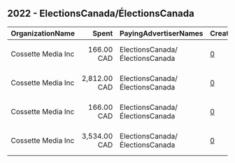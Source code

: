 ## 2022 - ElectionsCanada/ÉlectionsCanada 
|OrganizationName|Spent|PayingAdvertiserNames|CreativeUrls|Impressions|Genders|AgeBrackets|CountryCodes|BillingAddresses|CandidateBallotInformation|
|:---|---:|:---|:---|---:|:---|:---|:---|:---|:---|
|Cossette Media Inc|166.00 CAD|ElectionsCanada/ÉlectionsCanada|[0](https://www.snap.com/political-ads/asset/c2f1445c499a7268f5c546501a26af8733873898907cdb5be05bb3061519154a?mediaType=mp4)|30,489||18-24|canada|"P.O. Box. 11613, Succ. Centre-ville,Montreal,H3C5V9,CA"||
|Cossette Media Inc|2,812.00 CAD|ElectionsCanada/ÉlectionsCanada|[0](https://www.snap.com/political-ads/asset/61ff36caeff85c44293d3c2495ee2bc13e56c412ed28ac8900940c33104b8067?mediaType=mp4)|514,572||18-24|canada|"P.O. Box. 11613, Succ. Centre-ville,Montreal,H3C5V9,CA"||
|Cossette Media Inc|166.00 CAD|ElectionsCanada/ÉlectionsCanada|[0](https://www.snap.com/political-ads/asset/9c0e8b73b2aca43b8dcac1584e7cfcaa633eb97a1cda18d823ee6414bda6fbc8?mediaType=mp4)|32,277||18-24|canada|"P.O. Box. 11613, Succ. Centre-ville,Montreal,H3C5V9,CA"||
|Cossette Media Inc|3,534.00 CAD|ElectionsCanada/ÉlectionsCanada|[0](https://www.snap.com/political-ads/asset/040ab60bdb5cae38cee0ec7982eee40157e7c0cc5eaaf507b785d208a2d208ad?mediaType=mp4)|632,872||18-24|canada|"P.O. Box. 11613, Succ. Centre-ville,Montreal,H3C5V9,CA"||
